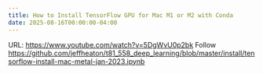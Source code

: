 ```yaml
---
title: How to Install TensorFlow GPU for Mac M1 or M2 with Conda
date: 2025-08-16T00:00:00-04:00
---
```

URL: https://www.youtube.com/watch?v=5DgWvU0p2bk
Follow https://github.com/jeffheaton/t81_558_deep_learning/blob/master/install/tensorflow-install-mac-metal-jan-2023.ipynb